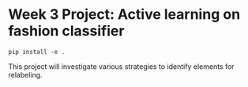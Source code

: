 # Week 3 Project: Active learning on fashion classifier

```
pip install -e .
```

This project will investigate various strategies to identify elements for relabeling.
